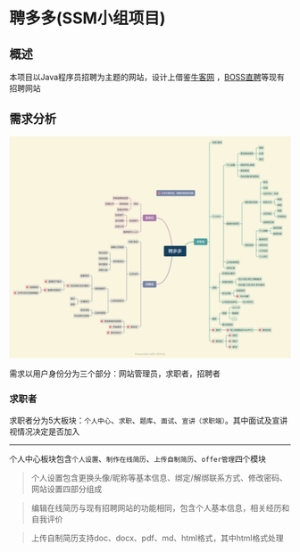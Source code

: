 # 聘多多(SSM小组项目)

## 概述

本项目以Java程序员招聘为主题的网站，设计上借鉴[牛客网](https://www.nowcoder.com/)
，[BOSS直聘](https://www.zhipin.com/?ka=header-home-logo)等现有招聘网站

## 需求分析

![聘多多.png](./images/聘多多.png)

需求以用户身份分为三个部分：网站管理员，求职者，招聘者

### 求职者

求职者分为5大板块：`个人中心`、`求职`、`题库`、`面试`、`宣讲（求职端）`。其中面试及宣讲视情况决定是否加入

---

个人中心板块包含`个人设置`、`制作在线简历`、`上传自制简历`、`offer管理`四个模块

> 个人设置包含更换头像/昵称等基本信息、绑定/解绑联系方式、修改密码、网站设置四部分组成

> 编辑在线简历与现有招聘网站的功能相同，包含个人基本信息，相关经历和自我评价

> 上传自制简历支持doc、docx、pdf、md、html格式，其中html格式处理<script>标签以防恶意攻击。自制简历会在求职者投递职位申请后在招聘端以副本形式提供下载

> 求职记录以列表或表格形式记录职位申请记录及进度，面试邀请的记录，已收到的offer，并以日历的形式展示未来的预定

---

求职板块即为招聘信息的展示页，包含职位展示，搜索，职位详情和公司信息四部分

---

题库部分借鉴了[牛客网](https://www.nowcoder.com/exam/intelligent)
的题库部分，将面试题以问题的形式列出，点击进入后可编写解答。回答后将显示标准答案。另外有一个由用户上传新题目的入口。将编辑好的题目提交至管理员的审核队列

---

面试板块使用WebRTC技术使求职者和招聘者一对一在线面试，同时也可以文字交流

求职者在面试后可对本次面试做总结，以在线笔记形式总结本次面试的缺点及不足

---

宣讲会为企业宣传的模块，以直播的形式一对多进行宣讲

求职端该模块分为浏览各公司宣讲会信息，预约宣讲，参加宣讲三部分。在参加宣讲的过程中可以投递自己的简历



### 招聘者

招聘者与求职者均为普通用户，不同的是招聘者拥有发布招聘信息的权限，并可以在点击导航栏的头像的弹出菜单中更换身份。用户申请为招聘者需要填写公司信息并由管理员审核

招聘者主要包含两大模块：`公司主页`，`品牌宣讲`

---

公司主页由编辑公司信息、发布新职位、管理已发布的职位三部分组成

---

> 编辑公司信息包含公司简介、地理位置、职员人数、环境预览照片等功能

> 发布新职位包括职位信息、薪资范围、职位要求、招聘人数

> 管理已发布职位包含对投递简历的筛选和对已发布职位的管理
>
> 1. 简历筛选流程为查看简历 -> 与求职者沟通 -> 操作申请。其中沟通有普通的文字沟通，邀请在线电话/视频面试，也可以双方共同决定线下面试
> 2. 管理已发布的职位即修改招聘信息和关闭该招聘两功能

---

宣讲会在招聘端分为发布新的宣讲预告，宣讲过程中和宣讲结束后的统计。其中统计记录本次宣讲会预定人数，实际参加人数，收到的职位申请总数，消息总数

### 管理员

管理员拥有审核、封禁、管理题库三个行为

> 审核分为审核招聘者的资质和审核不良信息的举报。举报由用户发现不良信息后举报至管理员的审核队列

> 封禁即为审核后的操作，可以封禁用户，关闭进行中的招聘，封禁公司拒绝新招聘

> 管理题库即对题库的增删查改等基本操作

## 前端设计

...

## 后端模块

登录模块、求职模块、设定模块、实时沟通模块、题库模块

## 数据库

数据库目前由12张表组成

### 1. 用户表

| 字段         | 类型 / 约束                                                          | 备注                       |
|------------|------------------------------------------------------------------|--------------------------|
| id         | integer / primary key / check id between 100000000 and 999999999 | 用户id                     |
| username   | text unique                                                      | 用户名                      |
| password   | text                                                             | 密码                       |
| permission | int / check permission in (1, 10, 99)                            | 权限，1为基础用户，10为高级用户，99为管理员 |
| ban        | int / default 0 / check ban in (0, 1)                            | 已封禁 0为未封禁，1为已封禁          |

### 2. 用户信息表

| 字段       | 类型  / 约束                               | 备注            |
|----------|----------------------------------------|---------------|
| id       | integer / primary key / auto_increment | 主键            |
| user_id  | int                                    | 用户id          |
| nickname | text                                   | 昵称            |
| bio      | text                                   | 个人签名          |
| email    | text                                   | 邮箱地址          |
| gender   | int / check gender in (0, 1)           | 性别，1代表男，0代表女  |
| avatar   | text                                   | 头像 保存为头像图片文件名 |
| phone    | text                                   | 手机号           |
| color    | text                                   | 个性化网站颜色       |

### 3. 简历信息表

| 字段              | 类型 / 约束                                | 备注                        |
|-----------------|----------------------------------------|---------------------------|
| id              | integer / primary key / auto_increment | 简历id                      |
| user_id         | int                                    | 用户id                      |
| real_name       | text                                   | 姓名                        |
| birthday        | text                                   | 出生年月                      |
| wechat          | text                                   | 微信号                       |
| weibo           | text                                   | 微博                        |
| email_address_2 | text                                   | 备用邮箱                      |
| homepage        | text                                   | 个人网站                      |
| address         | text                                   | 现住址                       |
| other           | text                                   | 掌握技能，各种经历等，以用户id.json格式保存 |
| appendix        | text                                   | 简历文件名                     |

### 4. 公司表

| 字段                | 类型 / 约束                                | 备注              |
|-------------------|----------------------------------------|-----------------|
| id                | integer / primary key / auto_increment | 公司id            |
| company_name      | text                                   | 公司名             |
| company_address   | text                                   | 公司地址            |
| company_employees | int                                    | 员工数量            |
| about             | text                                   | 公司介绍            |
| ban               | int / default 0 / check ban in (0, 1)  | 已封禁 0为未封禁，1为已封禁 |

### 5. 雇员表

| 字段         | 类型 / 约束               | 备注   |
|------------|-----------------------|------|
| id         | integer / primary key | 主键   |
| user_id    | int                   | 用户id |
| company_id | int                   | 公司id |

### 6. 职位表

| 字段             | 类型 / 约束                                   | 备注                   |
|----------------|-------------------------------------------|----------------------|
| id             | integer / primary key                     | 职位id                 |
| job_name       | text                                      | 职位名称                 |
| job_poster_id  | int                                       | 招聘者id                |
| job_count_min  | int                                       | 招聘人数(最小值)            |
| job_count_max  | int / check job_count_max > job_count_min | 招聘人数(最大值)            |
| job_salary_min | int                                       | 薪资范围(最小值)            |
| job_salary_max | int                                       | 薪资范围(最大值)            |
| job_detail     | text                                      | 职位要求                 |
| job_post_date  | text                                      | 发布日期                 |
| closed         | int / check closed in (0, 1)              | 招聘是否关闭，0表示未关闭，1表示已关闭 |

### 7. 投递表

| 字段        | 类型 / 约束               | 备注                                                                           |
|-----------|-----------------------|------------------------------------------------------------------------------|
| id        | integer / primary key | 主键                                                                           |
| job_id    | int                   | 职位id                                                                         |
| poster_id | int                   | 求职者id                                                                        |
| progress  | int                   | 投递进度 <br/>-1: 已拒绝<br/> 1: 已投递<br/> 2：已查看<br/> 3: 已沟通<br/> 4: 已面试<br/> 9: 已通过 |

### 8. 题库表

| 字段              | 类型 / 约束               | 备注    |
|-----------------|-----------------------|-------|
| id              | integer / primary key | 题目id  |
| question_name   | text                  | 题目名   |
| question_answer | text                  | 题目答案  |
| question_belong | int                   | 题目分类  |
| question_poster | int                   | 出题人id |
| question_date   | text                  | 出题日期  |

### 9. 回答表

| 字段             | 类型 / 约束               | 备注     |
|----------------|-----------------------|--------|
| id             | integer / primary key | 回答id   |
| question_id    | int                   | 题目id   |
| answer         | text                  | 回答内容   |
| answer_user_id | int                   | 回答用户id |
| answer_date    | text                  | 回答日期   |

### 10. 公司评价

| 字段           | 类型 / 约束                                     | 备注     |
|--------------|---------------------------------------------|--------|
| id           | integer / primary key                       | 评价id   |
| to_company   | int                                         | 公司id   |
| user_id      | int                                         | 留言用户id |
| comment_rate | int / check comment_rate in (1, 2, 3, 4, 5) | 等级     |
| comment      | text                                        | 留言内容   |

### 11. 举报表

| 字段              | 类型 / 约束                          | 备注                                        |
|-----------------|----------------------------------|-------------------------------------------|
| id              | integer / primary key            | 举报id                                      |
| report_type     | int / check in report_type in () | 举报类型                                      |
| target_id       | int                              | 举报目标id                                    |
| reporter_id     | int                              | 举报者id                                     |
| report_reason   | text                             | 留言                                        |
| report_progress | int                              | 举报进度<br/> 1: 新举报<br/> 2: 已处理<br/> -1: 已关闭 |
| report_reply    | text                             | 举报回复                                      |
| operator        | int                              | 处理者id                                     |

### 12. 日程表

| 字段          | 类型 / 约束               | 备注   |
|-------------|-----------------------|------|
| id          | integer / primary key | 日程id |
| for         | int                   | 所属用户 |
| detail      | text                  | 日程信息 |
| create_date | text                  | 创建日期 |

### 13 权限注册申请表

